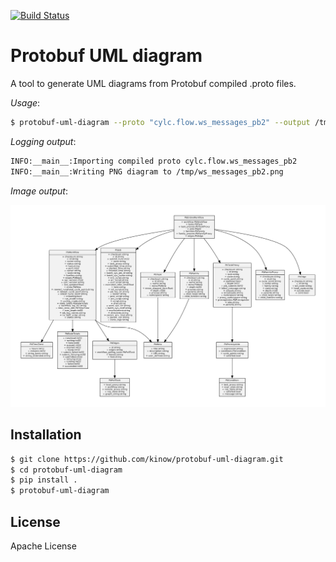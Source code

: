[![Build Status](https://travis-ci.org/kinow/protobuf-uml-diagram.svg?branch=master)](https://travis-ci.org/kinow/protobuf-uml-diagram)

# Protobuf UML diagram

A tool to generate UML diagrams from Protobuf compiled .proto files.

_Usage_:

```bash
$ protobuf-uml-diagram --proto "cylc.flow.ws_messages_pb2" --output /tmp/
```

_Logging output_:

```bash
INFO:__main__:Importing compiled proto cylc.flow.ws_messages_pb2
INFO:__main__:Writing PNG diagram to /tmp/ws_messages_pb2.png
```

_Image output_:

![example output](example-output.png "Example output")

## Installation

```bash
$ git clone https://github.com/kinow/protobuf-uml-diagram.git
$ cd protobuf-uml-diagram
$ pip install .
$ protobuf-uml-diagram
```

## License

Apache License
